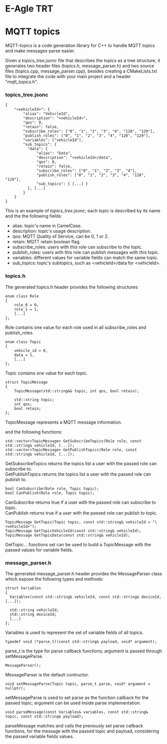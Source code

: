 # E-Agle TRT
# MQTT topics

MQTT-topics is a code generation library for C++ to handle MQTT topics and make messages parse easier.

Given a _topics_tree.jsonc_ file that describes the topics as a tree structure, it generates two header files (topics.h, 
message_parser.h) and two source files (topics.cpp, message_parser.cpp), besides creating a CMakeLists.txt file to integrate the code with your main project and a header "mqtt_topics.h".

### topics_tree.jsonc
    {
        "<vehicleId>": {
            "alias": "VehicleId",
            "description": "<vehicleId>",
            "qos": 0,
            "retain": false,
            "subscribe_roles": ["0", "1", "2", "3", "4", "128", "129"],
            "publish_roles": ["0", "1", "2", "3", "4", "128", "129"],
            "variables": ["vehicleId"],
            "sub_topics": {
              "data": {
                  "alias": "Data",
                  "description": "<vehicleId>/data",
                  "qos": 0,
                  "retain": false,
                  "subscribe_roles": ["0", "1", "2", "3", "4"],
                  "publish_roles": ["0", "1", "2", "3", "4", "128", "129"],
                  "sub_topics": { [...] }
              }, [...]
            }
        }
    }

This is an example of _topics_tree.jsonc_; each topic is described by its name and the the following fields:
- alias: topic's name in CamelCase.
- description: topic's usage description.
- qos: MQTT Quality of Service, can be 0, 1 or 2.
- retain: MQTT retain boolean flag.
- subscribe_roles: users with this role can subscribe to the topic.
- publish_roles: users with this role can publish messages with this topic.
- variables: different values for variable fields can match the same topic.
- sub_topics: topic's subtopics, such as \<vehicleId>/data for \<vehicleId>. 
          

### topics.h
The generated topics.h header provides the following structures:
```
enum class Role 
{
    role_0 = 0,
    role_1 = 1,
    [...]
};
```
Role contains one value for each role used in all subscribe_roles and publish_roles.

```
enum class Topic
{
    vehicle_id = 0,
    data = 1,
    [...]
};
```
Topic contains one value for each topic.
```
struct TopicMessage
{
    TopicMessage(std::string&& topic, int qos, bool retain);

    std::string topic;
    int qos;
    bool retain;
};
```
TopicMessage represents a MQTT message information.

and the following functions:
```
std::vector<TopicMessage> GetSubscribeTopics(Role role, const std::string& vehicleId, [...]);
std::vector<TopicMessage> GetPublishTopics(Role role, const std::string& vehicleId, [...]);
```
GetSubscribeTopics returns the topics list a user with the passed role can subscribe to. \
GetPublishTopics returns the topics list a user with the passed role can publish to.
```
bool CanSubscribe(Role role, Topic topic);
bool CanPublish(Role role, Topic topic);
```
CanSubscribe returns true if a user with the passed role can subscribe to topic. \
CanPublish returns true if a user with the passed role can publish to topic.

```
TopicMessage GetTopic(Topic topic, const std::string& vehicleId = "\<vehicleId>");
TopicMessage GetTopicVehicleId(const std::string& vehicleId);
TopicMessage GetTopicData(const std::string& vehicleId);
```
GetTopic... functions set can be used to build a TopicMessage with the passed values for variable fields.

### message_parser.h
The generated message_parser.h header provides the MessageParser class which expose the following types and methods:
  ```
struct Variables
{
    Variables(const std::string& vehicleId, const std::string& deviceId, [...]);

    std::string vehicleId;
    std::string deviceId;
    [...]
};
```
Variables is used to represent the set of variable fields of all topics.
```
typedef void (*parse_t)(const std::string& payload, void* argument);
```
parse_t is the type for parse callback functions; argument is passed through setMessageParse.
```
MessageParser();
```
MessageParser is the default contructor.
```
void setMessageParse(Topic topic, parse_t parse, void* argument = nullptr);
```
setMessageParse is used to set parse as the function callback for the passed topic; argument can be used inside parse implementation.
```
void parseMessage(const Variables& variables, const std::string& topic, const std::string& payload);
```
parseMessage matches and calls the previously set parse callback functions, for the message with the passed topic and payload, considering the passed variable fields values.
